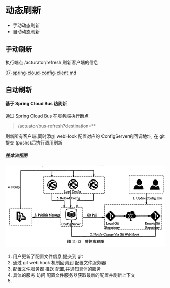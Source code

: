 # 动态刷新

- 手动动态刷新
- 自动动态刷新

## 手动刷新

执行端点 /acturator/refresh 刷新客户端的信息

 [07-spring-cloud-config-client.md](../../04-spring-cloud-config/07-spring-cloud-config-client.md) 

## 自动刷新

#### 基于 Spring Cloud Bus 热刷新

通过 Spring Cloud Bus 在服务端执行断点

> /actuator/bus-refresh?destination=** 

刷新所有客户端,同时添加 webHook 配置对应的 ConfigServer的回调地址, 在 git提交 (pushs)后执行调用刷新

##### 整体流程图

![image-20200515125557147](assets/image-20200515125557147.png)

1. 用户更新了配置文件信息,提交到 git
2. 通过 git web hook 机制回调到 配置文件服务器
3. 配置文件服务器 推送 配置,并通知具体的服务
4. 具体的服务 访问 配置文件服务器获取最新的配置并刷新上下文
5. 

